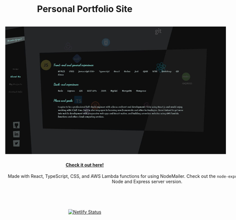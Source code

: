 <div style="text-align: center; width: 100%;">
<h1 style='margin: 2rem auto;'>Personal Portfolio Site<h1>

<div style='margin: 0 auto; width: 700px'  >
    <img src="https://raw.githubusercontent.com/gregoriB/personal-portfolio-site/master/src/images/portfolio-site.jpg" alt="portfolio site"/>
</div>

#### [Check it out here!](https://www.brandon-gregori.com)

<div style='width: 900px; margin: 0 auto;'>

Made with React, TypeScript, CSS, and AWS Lambda functions for using NodeMailer. Check out the `node-express-server` branch for a Node and Express server version.

</div>

#

<p style="text-align: center; margin: 5rem auto;">
    <a href='https://app.netlify.com/sites/brandon-gregori/deploys'>
        <img src='https://api.netlify.com/api/v1/badges/adbf5a4d-2089-4e6a-9de4-802a3a1b25f8/deploy-status' alt='Netlify Status'>
    </a>
</p>
</div>
